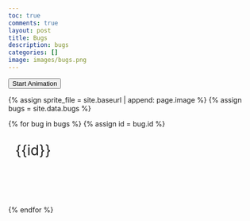 ```yaml
---
toc: true
comments: true
layout: post
title: Bugs
description: bugs
categories: []
image: images/bugs.png
---
```


<button onclick="startAnimation()">Start Animation</button>

{% assign sprite_file = site.baseurl | append: page.image %}
{% assign bugs = site.data.bugs %}

<div class="container">
  {% for bug in bugs %}
    {% assign id = bug.id %}
    <div class="column">
      <p class="sprite" id="{{id}}">{{id}}</p>
    </div>
  {% endfor %}
</div>

<style>
  .sprite {
    background-image: url('{{ sprite_file }}');
    background-repeat: no-repeat;
    height: 100px;
    width: 100px;
    font-size: 2em;
    text-align: center;
  }

  {% for bug in bugs %}
    {% assign id = bug.id %}
    #{{id}} {
      background-position: calc({{bug.col}} * 100% * -1px) calc({{bug.row}} * 100% * -1px);
    }
  {% endfor %}
</style>

<script>
  var intervalIDs = {};

  function startAnimation() {
    {% for bug in bugs %}
      var id = "{{bug.id}}";
      var row = {{bug.row}};
      var col = {{bug.col}};
      var frames = {{bug.frames}};

      var colOffset = col * 100;

      intervalIDs[id] = setInterval(() => {
        var currentFrame = col % frames;
        var backgroundPositionX = (currentFrame * 100) - colOffset;

        document.getElementById(id).style.backgroundPosition = `${backgroundPositionX}px calc(${row * 100}% * -1)`;

        col++;
      }, 200);
    {% endfor %}
  }
</script>
